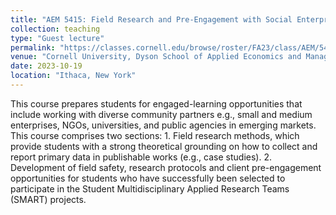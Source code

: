 ```yaml
---
title: "AEM 5415: Field Research and Pre-Engagement with Social Enterprises in Emerging Markets"
collection: teaching
type: "Guest lecture"
permalink: "https://classes.cornell.edu/browse/roster/FA23/class/AEM/5415" 
venue: "Cornell University, Dyson School of Applied Economics and Management"
date: 2023-10-19
location: "Ithaca, New York"
---
```

This course prepares students for engaged-learning opportunities that include working with diverse community partners e.g., small and medium enterprises, NGOs, universities, and public agencies in emerging markets. This course comprises two sections: 1. Field research methods, which provide students with a strong theoretical grounding on how to collect and report primary data in publishable works (e.g., case studies). 2. Development of field safety, research protocols and client pre-engagement opportunities for students who have successfully been selected to participate in the Student Multidisciplinary Applied Research Teams (SMART) projects. 
